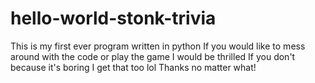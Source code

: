 # hello-world-stonk-trivia
This is my first ever program written in python
If you would like to mess around with the code or play the game I would be thrilled
If you don't because it's boring I get that too lol
Thanks no matter what!
